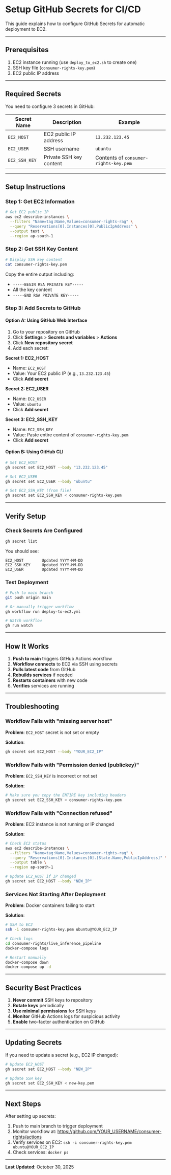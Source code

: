 # Setup GitHub Secrets for CI/CD

This guide explains how to configure GitHub Secrets for automatic deployment to EC2.

---

## Prerequisites

1. EC2 instance running (use `deploy_to_ec2.sh` to create one)
2. SSH key file (`consumer-rights-key.pem`)
3. EC2 public IP address

---

## Required Secrets

You need to configure 3 secrets in GitHub:

| Secret Name | Description | Example |
|------------|-------------|---------|
| `EC2_HOST` | EC2 public IP address | `13.232.123.45` |
| `EC2_USER` | SSH username | `ubuntu` |
| `EC2_SSH_KEY` | Private SSH key content | Contents of `consumer-rights-key.pem` |

---

## Setup Instructions

### Step 1: Get EC2 Information

```bash
# Get EC2 public IP
aws ec2 describe-instances \
  --filters "Name=tag:Name,Values=consumer-rights-rag" \
  --query "Reservations[0].Instances[0].PublicIpAddress" \
  --output text \
  --region ap-south-1
```

### Step 2: Get SSH Key Content

```bash
# Display SSH key content
cat consumer-rights-key.pem
```

Copy the entire output including:
- `-----BEGIN RSA PRIVATE KEY-----`
- All the key content
- `-----END RSA PRIVATE KEY-----`

### Step 3: Add Secrets to GitHub

#### Option A: Using GitHub Web Interface

1. Go to your repository on GitHub
2. Click **Settings** > **Secrets and variables** > **Actions**
3. Click **New repository secret**
4. Add each secret:

**Secret 1: EC2_HOST**
- Name: `EC2_HOST`
- Value: Your EC2 public IP (e.g., `13.232.123.45`)
- Click **Add secret**

**Secret 2: EC2_USER**
- Name: `EC2_USER`
- Value: `ubuntu`
- Click **Add secret**

**Secret 3: EC2_SSH_KEY**
- Name: `EC2_SSH_KEY`
- Value: Paste entire content of `consumer-rights-key.pem`
- Click **Add secret**

#### Option B: Using GitHub CLI

```bash
# Set EC2_HOST
gh secret set EC2_HOST --body "13.232.123.45"

# Set EC2_USER
gh secret set EC2_USER --body "ubuntu"

# Set EC2_SSH_KEY (from file)
gh secret set EC2_SSH_KEY < consumer-rights-key.pem
```

---

## Verify Setup

### Check Secrets Are Configured

```bash
gh secret list
```

You should see:
```
EC2_HOST        Updated YYYY-MM-DD
EC2_SSH_KEY     Updated YYYY-MM-DD
EC2_USER        Updated YYYY-MM-DD
```

### Test Deployment

```bash
# Push to main branch
git push origin main

# Or manually trigger workflow
gh workflow run deploy-to-ec2.yml

# Watch workflow
gh run watch
```

---

## How It Works

1. **Push to main** triggers GitHub Actions workflow
2. **Workflow connects** to EC2 via SSH using secrets
3. **Pulls latest code** from GitHub
4. **Rebuilds services** if needed
5. **Restarts containers** with new code
6. **Verifies** services are running

---

## Troubleshooting

### Workflow Fails with "missing server host"

**Problem**: `EC2_HOST` secret is not set or empty

**Solution**:
```bash
gh secret set EC2_HOST --body "YOUR_EC2_IP"
```

### Workflow Fails with "Permission denied (publickey)"

**Problem**: `EC2_SSH_KEY` is incorrect or not set

**Solution**:
```bash
# Make sure you copy the ENTIRE key including headers
gh secret set EC2_SSH_KEY < consumer-rights-key.pem
```

### Workflow Fails with "Connection refused"

**Problem**: EC2 instance is not running or IP changed

**Solution**:
```bash
# Check EC2 status
aws ec2 describe-instances \
  --filters "Name=tag:Name,Values=consumer-rights-rag" \
  --query "Reservations[0].Instances[0].[State.Name,PublicIpAddress]" \
  --output table \
  --region ap-south-1

# Update EC2_HOST if IP changed
gh secret set EC2_HOST --body "NEW_IP"
```

### Services Not Starting After Deployment

**Problem**: Docker containers failing to start

**Solution**:
```bash
# SSH to EC2
ssh -i consumer-rights-key.pem ubuntu@YOUR_EC2_IP

# Check logs
cd consumer-rights/live_inference_pipeline
docker-compose logs

# Restart manually
docker-compose down
docker-compose up -d
```

---

## Security Best Practices

1. **Never commit** SSH keys to repository
2. **Rotate keys** periodically
3. **Use minimal permissions** for SSH keys
4. **Monitor** GitHub Actions logs for suspicious activity
5. **Enable** two-factor authentication on GitHub

---

## Updating Secrets

If you need to update a secret (e.g., EC2 IP changed):

```bash
# Update EC2_HOST
gh secret set EC2_HOST --body "NEW_IP"

# Update SSH key
gh secret set EC2_SSH_KEY < new-key.pem
```

---

## Next Steps

After setting up secrets:

1. Push to main branch to trigger deployment
2. Monitor workflow at: https://github.com/YOUR_USERNAME/consumer-rights/actions
3. Verify services on EC2: `ssh -i consumer-rights-key.pem ubuntu@YOUR_EC2_IP`
4. Check services: `docker ps`

---

**Last Updated**: October 30, 2025
